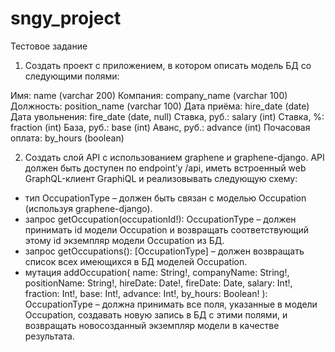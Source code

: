 # sngy_project
Тестовое задание 

1. Создать проект с приложением, в котором описать модель БД со следующими полями:
 
Имя: name (varchar 200)
Компания: company_name (varchar 100)
Должность: position_name (varchar 100)
Дата приёма: hire_date (date)
Дата увольнения: fire_date (date, null)
Ставка, руб.: salary (int)
Ставка, %: fraction (int)
База, руб.: base (int)
Аванс, руб.: advance (int)
Почасовая оплата: by_hours (boolean)

2. Создать слой API с использованием graphene и graphene-django. API должен быть доступен по endpoint’у /api, иметь встроенный web GraphQL-клиент GraphiQL и реализовывать следующую схему:
- тип OccupationType – должен быть связан с моделью Occupation (используя graphene-django).
- запрос getOccupation(occupationId!): OccupationType – должен принимать id модели Occupation и возвращать соответствующий этому id экземпляр модели Occupation из БД.
- запрос getOccupations(): [OccupationType] – должен возвращать список всех имеющихся в БД моделей Occupation.
- мутация addOccupation(
name: String!,
companyName: String!,
positionName: String!,
hireDate: Date!,
fireDate: Date,
salary: Int!,
fraction: Int!,
base: Int!,
advance: Int!,
by_hours: Boolean!
): OccupationType – должна принимать все поля, указанные в модели Occupation, 
создавать новую запись в БД с этими полями, и возвращать новосозданный экземпляр модели в качестве результата.
